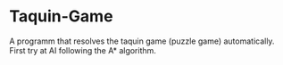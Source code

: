 # Taquin-Game
A programm that resolves the taquin game (puzzle game) automatically.
First try at AI following the A* algorithm.
